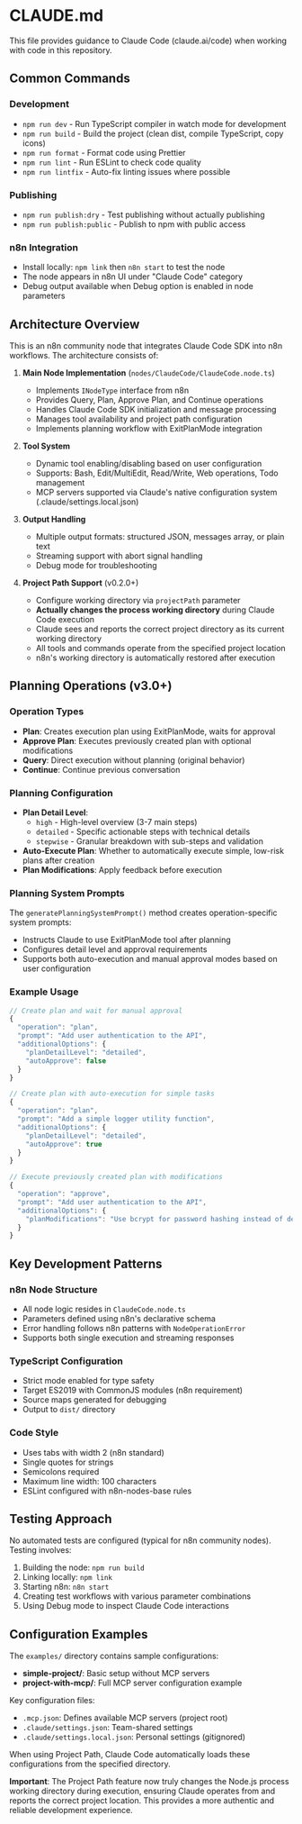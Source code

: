 # CLAUDE.md

This file provides guidance to Claude Code (claude.ai/code) when working with code in this repository.

## Common Commands

### Development
- `npm run dev` - Run TypeScript compiler in watch mode for development
- `npm run build` - Build the project (clean dist, compile TypeScript, copy icons)
- `npm run format` - Format code using Prettier
- `npm run lint` - Run ESLint to check code quality
- `npm run lintfix` - Auto-fix linting issues where possible

### Publishing
- `npm run publish:dry` - Test publishing without actually publishing
- `npm run publish:public` - Publish to npm with public access

### n8n Integration
- Install locally: `npm link` then `n8n start` to test the node
- The node appears in n8n UI under "Claude Code" category
- Debug output available when Debug option is enabled in node parameters

## Architecture Overview

This is an n8n community node that integrates Claude Code SDK into n8n workflows. The architecture consists of:

1. **Main Node Implementation** (`nodes/ClaudeCode/ClaudeCode.node.ts`)
   - Implements `INodeType` interface from n8n
   - Provides Query, Plan, Approve Plan, and Continue operations
   - Handles Claude Code SDK initialization and message processing
   - Manages tool availability and project path configuration
   - Implements planning workflow with ExitPlanMode integration

2. **Tool System**
   - Dynamic tool enabling/disabling based on user configuration
   - Supports: Bash, Edit/MultiEdit, Read/Write, Web operations, Todo management
   - MCP servers supported via Claude's native configuration system (.claude/settings.local.json)

3. **Output Handling**
   - Multiple output formats: structured JSON, messages array, or plain text
   - Streaming support with abort signal handling
   - Debug mode for troubleshooting

4. **Project Path Support** (v0.2.0+)
   - Configure working directory via `projectPath` parameter
   - **Actually changes the process working directory** during Claude Code execution
   - Claude sees and reports the correct project directory as its current working directory
   - All tools and commands operate from the specified project location
   - n8n's working directory is automatically restored after execution

## Planning Operations (v3.0+)

### Operation Types
- **Plan**: Creates execution plan using ExitPlanMode, waits for approval
- **Approve Plan**: Executes previously created plan with optional modifications
- **Query**: Direct execution without planning (original behavior)
- **Continue**: Continue previous conversation

### Planning Configuration
- **Plan Detail Level**: 
  - `high` - High-level overview (3-7 main steps)
  - `detailed` - Specific actionable steps with technical details
  - `stepwise` - Granular breakdown with sub-steps and validation
- **Auto-Execute Plan**: Whether to automatically execute simple, low-risk plans after creation
- **Plan Modifications**: Apply feedback before execution

### Planning System Prompts
The `generatePlanningSystemPrompt()` method creates operation-specific system prompts:
- Instructs Claude to use ExitPlanMode tool after planning
- Configures detail level and approval requirements
- Supports both auto-execution and manual approval modes based on user configuration

### Example Usage
```javascript
// Create plan and wait for manual approval
{
  "operation": "plan",
  "prompt": "Add user authentication to the API",
  "additionalOptions": {
    "planDetailLevel": "detailed",
    "autoApprove": false
  }
}

// Create plan with auto-execution for simple tasks
{
  "operation": "plan", 
  "prompt": "Add a simple logger utility function",
  "additionalOptions": {
    "planDetailLevel": "detailed",
    "autoApprove": true
  }
}

// Execute previously created plan with modifications
{
  "operation": "approve",
  "prompt": "Add user authentication to the API", 
  "additionalOptions": {
    "planModifications": "Use bcrypt for password hashing instead of default"
  }
}
```

## Key Development Patterns

### n8n Node Structure
- All node logic resides in `ClaudeCode.node.ts`
- Parameters defined using n8n's declarative schema
- Error handling follows n8n patterns with `NodeOperationError`
- Supports both single execution and streaming responses

### TypeScript Configuration
- Strict mode enabled for type safety
- Target ES2019 with CommonJS modules (n8n requirement)
- Source maps generated for debugging
- Output to `dist/` directory

### Code Style
- Uses tabs with width 2 (n8n standard)
- Single quotes for strings
- Semicolons required
- Maximum line width: 100 characters
- ESLint configured with n8n-nodes-base rules


## Testing Approach

No automated tests are configured (typical for n8n community nodes). Testing involves:
1. Building the node: `npm run build`
2. Linking locally: `npm link`
3. Starting n8n: `n8n start`
4. Creating test workflows with various parameter combinations
5. Using Debug mode to inspect Claude Code interactions

## Configuration Examples

The `examples/` directory contains sample configurations:
- **simple-project/**: Basic setup without MCP servers
- **project-with-mcp/**: Full MCP server configuration example

Key configuration files:
- `.mcp.json`: Defines available MCP servers (project root)
- `.claude/settings.json`: Team-shared settings
- `.claude/settings.local.json`: Personal settings (gitignored)

When using Project Path, Claude Code automatically loads these configurations from the specified directory.

**Important**: The Project Path feature now truly changes the Node.js process working directory during execution, ensuring Claude operates from and reports the correct project location. This provides a more authentic and reliable development experience.